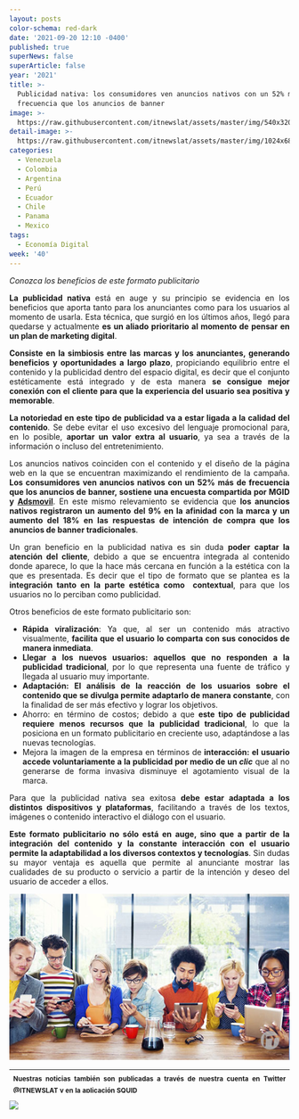 ```yaml
---
layout: posts
color-schema: red-dark
date: '2021-09-20 12:10 -0400'
published: true
superNews: false
superArticle: false
year: '2021'
title: >-
  Publicidad nativa: los consumidores ven anuncios nativos con un 52% más de
  frecuencia que los anuncios de banner
image: >-
  https://raw.githubusercontent.com/itnewslat/assets/master/img/540x320/Consumidor-Digital-p.jpg
detail-image: >-
  https://raw.githubusercontent.com/itnewslat/assets/master/img/1024x680/Consumidor-Digital-g.jpg
categories:
  - Venezuela
  - Colombia
  - Argentina
  - Perú
  - Ecuador
  - Chile
  - Panama
  - Mexico
tags:
  - Economía Digital
week: '40'
---
```

<p style="text-align: justify;"><em>Conozca los beneficios de este formato publicitario</em></p>
<p style="text-align: justify;"><strong>La publicidad nativa</strong> está en auge y su principio se evidencia en los beneficios que aporta tanto para los anunciantes como para los usuarios al momento de usarla. Esta técnica, que surgió en los últimos años, llegó para quedarse y actualmente <strong>es un aliado prioritario al momento de pensar en un plan de marketing digital</strong>.</p>
<p style="text-align: justify;"><strong>Consiste en la simbiosis entre las marcas y los anunciantes, generando beneficios y oportunidades a largo plazo</strong>, propiciando equilibrio entre el contenido y la publicidad dentro del espacio digital, es decir que el conjunto estéticamente está integrado y de esta manera <strong>se consigue mejor conexión con el cliente para que la experiencia del usuario sea positiva y memorable</strong>.</p>
<p style="text-align: justify;"><strong>La notoriedad en este tipo de publicidad va a estar ligada a la calidad del contenido</strong>. Se debe evitar el uso excesivo del lenguaje promocional para, en lo posible, <strong>aportar un valor extra al usuario</strong>, ya sea a través de la información o incluso del entretenimiento.</p>
<p style="text-align: justify;">Los anuncios nativos coinciden con el contenido y el diseño de la página web en la que se encuentran maximizando el rendimiento de la campaña. <strong>Los consumidores ven anuncios nativos con un 52% más de frecuencia que los anuncios de banner, sostiene una encuesta compartida por MGID y <a href="https://somosraku.us4.list-manage.com/track/click?u=9947b838995453af1bb6aaeea&amp;id=71542cbffd&amp;e=ce2678c4d7">Adsmovil</a></strong>. En este mismo relevamiento se evidencia que <strong>los anuncios nativos registraron un aumento del 9% en la afinidad con la marca y un aumento del 18% en las respuestas de intención de compra que los anuncios de banner tradicionales</strong>.</p>
<p style="text-align: justify;">Un gran beneficio en la publicidad nativa es sin duda <strong>poder captar la atención del cliente</strong>, debido a que se encuentra integrada al contenido donde aparece, lo que la hace más cercana en función a la estética con la que es presentada. Es decir que el tipo de formato que se plantea es la <strong>integración tanto en la parte estética como  contextual</strong>, para que los usuarios no lo perciban como publicidad.</p>
<p style="text-align: justify;">Otros beneficios de este formato publicitario son:</p>

<ul style="text-align: justify;">
	<li><strong>Rápida viralización</strong>: Ya que, al ser un contenido más atractivo visualmente, <strong>facilita que el usuario lo comparta con sus conocidos de manera inmediata</strong>.</li>
	<li><strong>Llegar a los nuevos usuarios: aquellos que no responden a la publicidad tradicional</strong>, por lo que representa una fuente de tráfico y llegada al usuario muy importante.</li>
	<li><strong>Adaptación: El análisis de la reacción de los usuarios sobre el contenido que se divulga permite adaptarlo de manera constante</strong>, con la finalidad de ser más efectivo y lograr los objetivos.</li>
	<li>Ahorro: en término de costos; debido a que <strong>este tipo de publicidad requiere menos recursos que la publicidad tradicional</strong>, lo que la posiciona en un formato publicitario en creciente uso, adaptándose a las nuevas tecnologías.</li>
	<li>Mejora la imagen de la empresa en términos de<strong> interacción: el usuario accede voluntariamente a la publicidad por medio de un </strong><em><strong>clic</strong></em> que al no generarse de forma invasiva disminuye el agotamiento visual de la marca.</li>
</ul>
<p style="text-align: justify;">Para que la publicidad nativa sea exitosa <strong>debe estar adaptada a los distintos dispositivos y plataformas</strong>, facilitando a través de los textos, imágenes o contenido interactivo el diálogo con el usuario.</p>
<p style="text-align: justify;"><strong>Este formato publicitario no sólo está en auge, sino que a partir de la integración del contenido y la constante interacción con el usuario permite la adaptabilidad a los diversos contextos y tecnologías</strong>. Sin dudas su mayor ventaja es aquella que permite al anunciante mostrar las cualidades de su producto o servicio a partir de la intención y deseo del usuario de acceder a ellos.</p>

![](https://raw.githubusercontent.com/itnewslat/assets/master/img/540x320/Consumidor-Digital-p.jpg)


<table style="height: 42px;" width="569">
<tbody>
<tr>
<td style="text-align: justify;"><sub><strong>Nuestras noticias también son publicadas a través de nuestra cuenta en Twitter <a href="https://twitter.com/itnewslat?lang=es">@ITNEWSLAT</a> y en la aplicación <a href="https://squidapp.co/en/">SQUID</a></strong></sub></td>
</tr>
</tbody>
</table>

<img src="https://tracker.metricool.com/c3po.jpg?hash=56f88a41e39ab42c063cc51676587a04"/>
